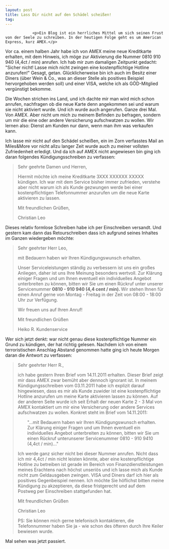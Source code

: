 ```yaml
---
layout: post
title: Lass Dir nicht auf den Schädel scheißen!
tag: 
---
```



                <p>Ein Blog ist ein herrliches Mittel um sich seinen Frust von der Seele zu schreiben. In der heutigen Folge geht es um American Express, kurz AMEX.</p>
<p>Vor ca. einem halben Jahr habe ich von AMEX meine neue Kreditkarte erhalten, mit dem Hinweis, ich möge zur Aktivierung die Nummer 0810 910 940 (4,4ct / min) anrufen. Ich hab mir zum damaligen Zeitpunkt gedacht: &quot;Sicher nicht! Lasse mich nicht zwingen eine kostenpflichtige Hotline anzurufen!&quot; Gesagt, getan. Glücklicherweise bin ich auch im Besitz einer Diners (über Wein &amp; Co., was an dieser Stelle als positives Beispiel hervorgehoben werden soll) und einer VISA, welche ich als GÖD-Mitglied vergünstigt bekomme.</p>
<p>Die Wochen strichen ins Land, und ich dachte mir man wird mich schon anrufen, nachfragen ob die neue Karte denn angekommen sei und warum sie nicht aktiviert wurde. Und ich wurde auch angerufen. Ganze drei Mal. Von AMEX. Aber nicht um mich zu meinem Befinden zu befragen, sondern um mir die eine oder andere Versicherung aufschwatzen zu wollen. Wir lernen also: Dienst am Kunden nur dann, wenn man ihm was verkaufen kann.</p>
<p>Ich lasse mir nicht auf den Schädel scheißen, ein im Zorn verfasstes Mail an Miles&amp;More vor nicht allzu langer Zeit wurde auch zu meiner vollsten Zufriedenheit erledigt. Und da ich auf AMEX nicht angewiesen bin ging ich daran folgendes Kündigungsschreiben zu verfassen:</p>
<blockquote>
<div>

Sehr geehrte Damen und Herren,

Hiermit möchte ich meine Kreditkarte 3XXX XXXXXX XXXXX kündigen. Ich war mit dem Service bisher immer zufrieden, verstehe aber nicht warum ich als Kunde gezwungen werde bei einer kostenpflichtigen Telefonnummer anzurufen um die neue Karte aktivieren zu lassen.

Mit freundlichen Grüßen,

Christian Leo

</div></blockquote>
<div>

Dieses relativ formlose Schreiben habe ich per Einschreiben versandt. Und gestern kam dann das Retourschreiben dass ich aufgrund seines Inhaltes im Ganzen wiedergeben möchte:
<blockquote>Sehr geehrter Herr Leo,

mit Bedauern haben wir Ihren Kündigungswunsch erhalten.

Unser Serviceleistungen ständig zu verbessern ist uns ein großes Anliegen, daher ist uns Ihre Meinung besonders wertvoll.
Zur Klärung einiger Fragen und um Ihnen eventuell ein individuelles Angebot unterbreiten zu können, bitten wir Sie um einen Rückruf unter unserer Servicenummer <strong>0810 - 910 940 (4,4 cent / min). </strong>Wir stehen Ihnen für einen Anruf gerne von Montag - Freitag in der Zeit von 08:00 - 18:00 Uhr zur Verfügung.

Wir freuen uns auf Ihren Anruf!

Mit freundlichen Grüßen

Heiko R.
Kundenservice</blockquote>
Wer sich jetzt denkt: war nicht genau diese kostenpflichtige Nummer ein Grund zu kündigen, der hat richtig gelesen. Nachdem ich von einem terroristischen Anschlag Abstand genommen hatte ging ich heute Morgen daran die Antwort zu verfassen:
<blockquote>Sehr geehrter Herr R.,

ich habe gestern Ihren Brief vom 14.11.2011 erhalten. Dieser Brief zeigt mir dass AMEX zwar bemüht aber dennoch ignorant ist. In meinem Kündigungsschreiben vom 03.11.2011 habe ich explizit darauf hingewiesen, dass es mir als Kunde zuwider ist eine kostenpflichtige Hotline anzurufen um meine Karte aktivieren lassen zu können. Auf der anderen Seite wurde ich seit Erhalt der neuen Karte 2 - 3 Mal von AMEX kontaktiert um mir eine Versicherung oder andere Services aufschwatzen zu wollen. Konkret steht im Brief vom 14.11.2011:
<p style="padding-left: 30px;">"...mit Bedauern haben wir Ihren Kündigungswunsch erhalten. Zur Klärung einiger Fragen und um Ihnen eventuell ein individuelles Angebot unterbreiten zu können, bitten wir Sie um einen Rückruf unterunserer Servicenummer 0810 - 910 9410 (4,4ct / min)..."</p>
Ich werde ganz sicher nicht bei dieser Nummer anrufen. Nicht dass ich mir 4,4ct / min nicht leisten könnte, aber eine kostenpflichtige Hotline zu betreiben ist gerade im Bereich von Finanzdienstleistungen meines Erachtens nach höchst unseriös und ich lasse mich als Kunde nicht zum Geldausgeben zwingen. VISA und Diners darf ich hier als positives Gegenbeispiel nennen. Ich möchte Sie höflichst bitten meine Kündigung zu akzeptieren, da diese fristgerecht und auf dem Postweg per Einschreiben stattgefunden hat.

Mit freundlichen Grüßen

Christian Leo

PS: Sie können mich gerne telefonisch kontaktieren, die Telefonnummer haben Sie ja - wie schon des öfteren durch Ihre Keiler bewiesen wurde.</blockquote>
</div>
<p>Mal sehen was jetzt passiert.</p>
<p>&nbsp;</p>
            

